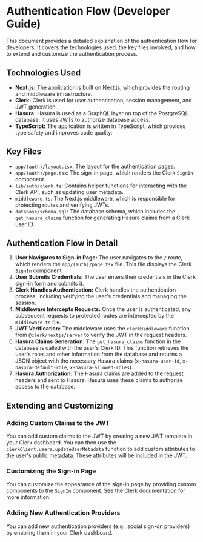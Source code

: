 
# Authentication Flow (Developer Guide)

This document provides a detailed explanation of the authentication flow for developers. It covers the technologies used, the key files involved, and how to extend and customize the authentication process.

## Technologies Used

*   **Next.js:** The application is built on Next.js, which provides the routing and middleware infrastructure.
*   **Clerk:** Clerk is used for user authentication, session management, and JWT generation.
*   **Hasura:** Hasura is used as a GraphQL layer on top of the PostgreSQL database. It uses JWTs to authorize database access.
*   **TypeScript:** The application is written in TypeScript, which provides type safety and improves code quality.

## Key Files

*   `app/(auth)/layout.tsx`: The layout for the authentication pages.
*   `app/(auth)/page.tsx`: The sign-in page, which renders the Clerk `SignIn` component.
*   `lib/auth/clerk.ts`: Contains helper functions for interacting with the Clerk API, such as updating user metadata.
*   `middleware.ts`: The Next.js middleware, which is responsible for protecting routes and verifying JWTs.
*   `database/schema.sql`: The database schema, which includes the `get_hasura_claims` function for generating Hasura claims from a Clerk user ID.

## Authentication Flow in Detail

1.  **User Navigates to Sign-in Page:** The user navigates to the `/` route, which renders the `app/(auth)/page.tsx` file. This file displays the Clerk `SignIn` component.
2.  **User Submits Credentials:** The user enters their credentials in the Clerk sign-in form and submits it.
3.  **Clerk Handles Authentication:** Clerk handles the authentication process, including verifying the user's credentials and managing the session.
4.  **Middleware Intercepts Requests:** Once the user is authenticated, any subsequent requests to protected routes are intercepted by the `middleware.ts` file.
5.  **JWT Verification:** The middleware uses the `clerkMiddleware` function from `@clerk/nextjs/server` to verify the JWT in the request headers.
6.  **Hasura Claims Generation:** The `get_hasura_claims` function in the database is called with the user's Clerk ID. This function retrieves the user's roles and other information from the database and returns a JSON object with the necessary Hasura claims (`x-hasura-user-id`, `x-hasura-default-role`, `x-hasura-allowed-roles`).
7.  **Hasura Authorization:** The Hasura claims are added to the request headers and sent to Hasura. Hasura uses these claims to authorize access to the database.

## Extending and Customizing

### Adding Custom Claims to the JWT

You can add custom claims to the JWT by creating a new JWT template in your Clerk dashboard. You can then use the `clerkClient.users.updateUserMetadata` function to add custom attributes to the user's public metadata. These attributes will be included in the JWT.

### Customizing the Sign-in Page

You can customize the appearance of the sign-in page by providing custom components to the `SignIn` component. See the Clerk documentation for more information.

### Adding New Authentication Providers

You can add new authentication providers (e.g., social sign-on providers) by enabling them in your Clerk dashboard.

